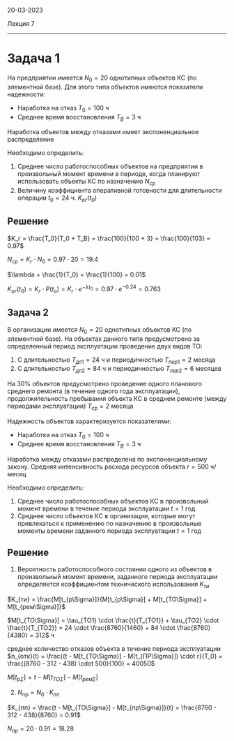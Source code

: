 20-03-2023

Лекция 7

---

# Задача 1
На предприятии имеется $N_0 = 20$ однотипных объектов КС (по элементной базе). Для этого типа объектов имеются показатели надежности:
- Наработка на отказ $T_0 = 100$ ч
- Среднее время восстановления $T_В = 3$ ч

Наработка объектов между отказами имеет экспоненциальное распределение

Необходимо определить:
1. Среднее число работоспособных объектов на предприятии в произвольный момент времени в периоде, когда планируют использовать объекты КС по назначению $N_{ср}$
2. Величину коэффициента оперативной готовности для длительности операции $t_0 = 24$ ч. $K_{ог}(t_0)$

## Решение
$K_г = \frac{T_0}{T_0 + T_В} = \frac{100}{100 + 3} = \frac{100}{103} = 0.97$

$N_{ср} = K_г \cdot N_0 = 0.97 \cdot 20 = 19.4$

$\lambda = \frac{1}{T_0} = \frac{1}{100} = 0.01$

$K_{ог}(t_0) = K_{г} \cdot P(t_o) = K_г \cdot e^{-\lambda t_0} = 0.97 \cdot e^{-0.24} = 0.763$

## Задача 2
В организации имеется $N_0 = 20$ однотипных объектов КС (по элементной базе). На объектах данного типа предусмотрено за определенный период эксплуатации проведение двух видов ТО:
1. С длительностью $T_{дл1} = 24$ ч и периодичностью $T_{пер1} = 2$ месяца
2. С длительностью $T_{дл2} = 84$ ч и периодичностью $T_{пер2} = 6$ месяцев

На $30\%$ объектов предусмотрено проведение одного планового среднего ремонта (в течение одного года эксплуатации), продолжительность пребывания объекта КС в среднем ремонте (между периодами эксплуатации) $T_{ср} = 2$ месяца

Надежность объектов характеризуется показателями:
- Наработка на отказ $T_0 = 100$ ч
- Среднее время восстановления $T_В = 3$ ч

Наработка между отказами распределена по экспоненциальному закону. Средняя интенсивность расхода ресурсов объекта $r = 500$ ч/месяц

Необходимо определить:
1. Среднее число работоспособных объектов КС в произвольный момент времени в течение периода эксплуатации $t = 1$ год
2. Среднее число объектов КС в организации, которые могут привлекаться к применению по назначению в произвольные моменты времени заданного периода эксплуатации $t = 1$ год

## Решение
1. Вероятность работоспособного состояния одного из объектов в произвольный момент времени, заданного периода эксплуатации определяется коэффициентом технического использования $K_{ти}$

$K_{ти} = \frac{M[t_{p\Sigma}]}{M[t_{p\Sigma}] + M[t_{ТО\Sigma}] + M[t_{рем\Sigma}]}$

$M[t_{ТО\Sigma}] = \tau_{ТО1} \cdot \frac{t}{T_{ТО1}} + \tau_{ТО2} \cdot \frac{t}{T_{ТО2}} = 24 \cdot \frac{8760}{1460} + 84 \cdot \frac{8760}{4380} = 312$ ч

среднее количество отказов объекта в течение периода эксплуатации $n_{отк}(t) = \frac{(t - M[t_{ТО\Sigma}] - M[t_{ПР\Sigma}]) \cdot r}{T_0} = \frac{(8760 - 312 - 438) \cdot 500}{100} = 40050$

$M[t_{р\Sigma}] = t - M[t_{ТО\Sigma}] - M[t_{рем\Sigma}]$

2. $N_{пр} = N_0 \cdot K_{пп}$

$K_{пп} = \frac{t - M[t_{ТО\Sigma}] - M[t_{пр\Sigma}]}{t} = \frac{8760 - 312 - 438}{8760} = 0.91$

$N_{пр} = 20 \cdot 0.91 = 18.28$
